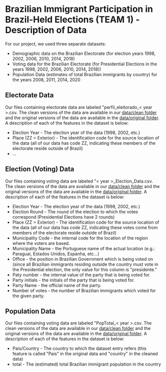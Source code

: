 # Brazilian Immigrant Participation in Brazil-Held Elections (TEAM 1) - Description of Data
For our project, we used three separate datasets:
* Demographic data on the Brazilian Electorate (for election years 1998, 2002, 2006, 2010, 2014, 2018)
* Voting data for the Brazilian Electorate (for Presidential Elections in the years 1998, 2002, 2006, 2010, 2014, 2018))
* Population Data (estimates of total Brazilian immigrants by country) for the years 2008, 2011, 2014, 2020

## Electorate Data
Our files containing electorate data are labeled "perfil_eleitorado_< year >.csv. The clean versions of the data are available in our [data/clean folder](./data/clean) and the original versions of the data are available in the [data/original folder](./data/original). A description of each of the features in the dataset is below:
* Election Year - The election year of the data (1998, 2002, etc.)
* Place (ZZ = Exterior) - The identification code for the source location of the data (all of our data has code ZZ, indicating these members of the electorate reside outside of Brazil)
* ...

## Election (Voting) Data
Our files containing voting data are labeled "< year >_Election_Data.csv. The clean versions of the data are available in our [data/clean folder](./data/clean) and the original versions of the data are available in the [data/original folder](./data/original). A description of each of the features in the dataset is below:
* Election Year - The election year of the data (1998, 2002, etc.)
* Election Round - The round of the election to which the votes correspond (Presidential Elections have 2 rounds)
* Place (ZZ = Exterior) - The identification code for the source location of the data (all of our data has code ZZ, indicating these votes come from members of the electorate reside outside of Brazil)
* Municipality Code - the internal code for the location of the region where the voters are based.
* Municipality Name - the Portuguese name of the actual location (e.g.: Paraguai, Estados Unidos, Espanha, etc...)
* Office - the position in Brazilian Government which is being voted on (since all Brazilian immigrants residing outside the country must vote in the Presidential election, the only value for this column is "presidente."
* Paty number - the internal value of the party that is being voted for.
* Party initials - the initials of the party that is being voted for.
* Party Name - the official name of the party.
* Number of votes - the number of Brazilian immigrants which voted for the given party.

## Population Data
Our files containing voting data are labeled "PopTotal_< year >.csv. The clean versions of the data are available in our [data/clean folder](./data/clean) and the original versions of the data are available in the [data/original folder](./data/original). A description of each of the features in the dataset is below:
* Pais/Country - The country to which the dataset entry refers (this feature is called "Pais" in the original data and "country" in the cleaned data)
* total  - The (estimated) total Brazilian immigrant population in the country
